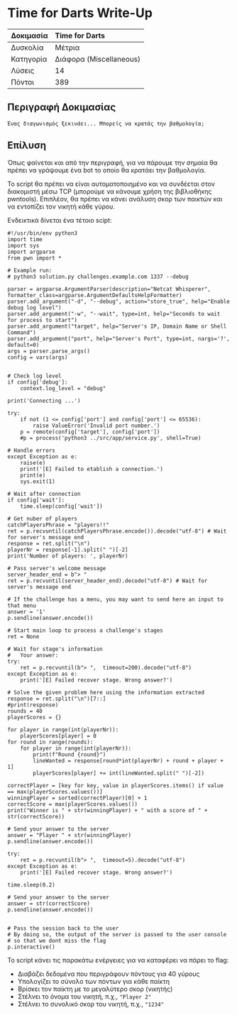 # Time for Darts Write-Up

| Δοκιμασία | Time for Darts |
| :------- | :----- |
| Δυσκολία | Μέτρια |
| Κατηγορία | Διάφορα (Miscellaneous) |
| Λύσεις | 14 |
| Πόντοι | 389 |


## Περιγραφή Δοκιμασίας

``` 
Ένας διαγωνισμός ξεκινάει... Μπορείς να κρατάς την βαθμολογία;
```

## Επίλυση

Όπως φαίνεται και από την περιγραφή, για να πάρουμε την σημαία θα πρέπει να γράψουμε ένα bot το οποίο θα κρατάει την βαθμολογία.

Το script θα πρέπει να είναι αυτοματοποιημένο και να συνδέεται στον διακομιστή μέσω TCP (μπορούμε να κάνουμε χρήση της βιβλιοθήκης pwntools). Επιπλέον, θα πρέπει να κάνει ανάλυση σκορ των παικτών και να εντοπίζει τον νικητή κάθε γύρου.

Ενδεικτικά δίνεται ένα τέτοιο scipt:

```
#!/usr/bin/env python3
import time
import sys
import argparse
from pwn import *

# Example run:
# python3 solution.py challenges.example.com 1337 --debug

parser = argparse.ArgumentParser(description="Netcat Whisperer", formatter_class=argparse.ArgumentDefaultsHelpFormatter)
parser.add_argument("-d", "--debug", action="store_true", help="Enable debug log level")
parser.add_argument("-w", "--wait", type=int, help="Seconds to wait for process to start")
parser.add_argument("target", help="Server's IP, Domain Name or Shell Command")
parser.add_argument("port", help="Server's Port", type=int, nargs='?', default=0)
args = parser.parse_args()
config = vars(args)


# Check log level
if config['debug']:
	context.log_level = "debug"

print('Connecting ...')

try:
	if not (1 <= config['port'] and config['port'] <= 65536):
		raise ValueError('Invalid port number.')
	p = remote(config['target'], config['port'])
	#p = process('python3 ../src/app/service.py', shell=True)

# Handle errors
except Exception as e:
	raise(e)
	print('[E] Failed to etablish a connection.')
	print(e)
	sys.exit(1)

# Wait after connection
if config['wait']:
	time.sleep(config['wait'])

# Get nuber of players
catchPlayersPhrase = "players!!"
ret = p.recvuntil(catchPlayersPhrase.encode()).decode("utf-8") # Wait for server's message end
response = ret.split("\n")
playerNr = response[-1].split(" ")[-2]
print('Number of players: ', playerNr)

# Pass server's welcome message
server_header_end = b"> "
ret = p.recvuntil(server_header_end).decode("utf-8") # Wait for server's message end

# If the challenge has a menu, you may want to send here an input to that menu
answer = '1'
p.sendline(answer.encode())

# Start main loop to process a challenge's stages
ret = None

# Wait for stage's information
#	Your answer: 
try:
	ret = p.recvuntil(b"> ",  timeout=200).decode("utf-8")
except Exception as e:
	print('[E] Failed recover stage. Wrong answer?')

# Solve the given problem here using the information extracted
response = ret.split("\n")[7::]
#print(response)
rounds = 40
playerScores = {}

for player in range(int(playerNr)):
	playerScores[player] = 0
for round in range(rounds):
	for player in range(int(playerNr)):
		print(f"Round {round}")
		lineWanted = response[round*int(playerNr) + round + player + 1]
		playerScores[player] += int(lineWanted.split(" ")[-2])

correctPlayer = [key for key, value in playerScores.items() if value == max(playerScores.values())]
winningPlayer = sorted(correctPlayer)[0] + 1
correctScore = max(playerScores.values())
print("Winner is " + str(winningPlayer) + " with a score of " + str(correctScore))

# Send your answer to the server
answer = "Player " + str(winningPlayer)
p.sendline(answer.encode())

try:
	ret = p.recvuntil(b"> ",  timeout=5).decode("utf-8")
except Exception as e:
	print('[E] Failed recover stage. Wrong answer?')

time.sleep(0.2)

# Send your answer to the server
answer = str(correctScore)
p.sendline(answer.encode())


# Pass the session back to the user
# By doing so, the output of the server is passed to the user console
# so that we dont miss the flag
p.interactive()
```

Το script κάνει τις παρακάτω ενέργειες για να καταφέρει να πάρει το flag:

 - Διαβάζει δεδομένα που περιγράφουν πόντους για 40 γύρους
 - Υπολογίζει το σύνολο των πόντων για κάθε παίκτη
 - Βρίσκει τον παίκτη με το μεγαλύτερο σκορ (νικητής)
 - Στέλνει το όνομα του νικητή, π.χ., `"Player 2"`
 - Στέλνει το συνολικό σκορ του νικητή, π.χ., `"1234"`
